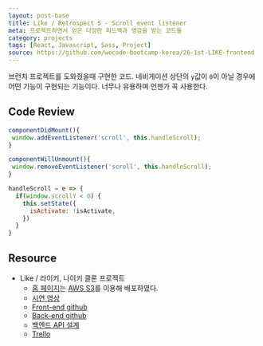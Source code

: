```yaml
---
layout: post-base
title: Like / Retrospect 5 - Scroll event listener
meta: 프로젝트하면서 얻은 다양한 피드백과 영감을 받는 코드들
category: projects
tags: [React, Javascript, Sass, Project]
source: https://github.com/wecode-bootcamp-korea/26-1st-LIKE-frontend
---
```


브런치 프로젝트를 도와줬을때 구현한 코드. 네비게이션 상단의 `y`값이 `0`이 아닐 경우에 어떤 기능이 구현되는 기능이다. 너무나 유용하며 언젠가 꼭 사용한다.

## Code Review

```jsx
componentDidMount(){
 window.addEventListener('scroll', this.handleScroll);
}

componentWillUnmount(){
 window.removeEventListener('scroll', this.handleScroll);
}

handleScroll = e => {
  if(window.scrollY < 0) {
    this.setState({
      isActivate: !isActivate,
    })
  }
}
```

## Resource

- Like / 라이키, 나이키 클론 프로젝트
  - [홈 페이지](http://wecode26likeproject.s3-website.ap-northeast-2.amazonaws.com/)는 [AWS S3](https://aws.amazon.com/?nc2=h_lg)를 이용해 배포하였다.
  - [시연 영상](https://drive.google.com/file/d/1QfJUuwgZz7eYWqR9iYJ71wAxjD2XTrBy/view?usp=sharing)
  - [Front-end github](https://github.com/wecode-bootcamp-korea/26-1st-LIKE-frontend.git)
  - [Back-end github](https://github.com/wecode-bootcamp-korea/26-1st-LIKE-backend.git)
  - [백엔드 API 설계](https://www.notion.so/LIKE-34de3722ecbe46eabcd5669789a499b1)
  - [Trello](https://trello.com/b/b9cKMX5x/like-%ED%8C%80)
